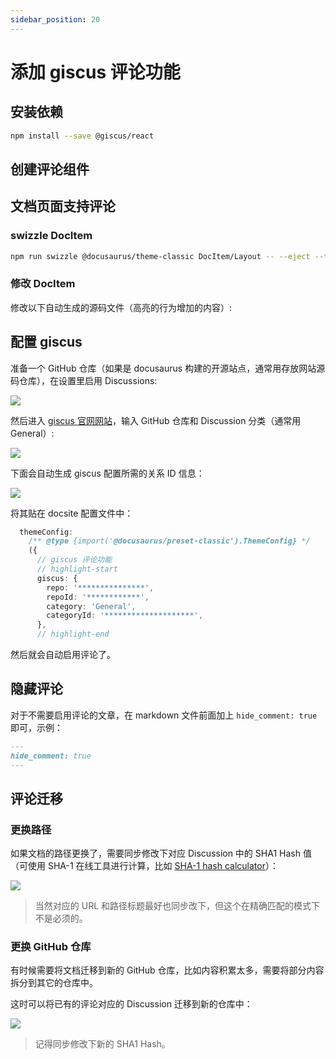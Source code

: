 ```yaml
---
sidebar_position: 20
---
```


# 添加 giscus 评论功能

## 安装依赖

```bash npm2yarn
npm install --save @giscus/react
```

## 创建评论组件

<FileBlock showLineNumbers title="src/components/Comment.tsx" file="@site/src/components/Comment.tsx" />

## 文档页面支持评论

### swizzle DocItem

```bash npm2yarn
npm run swizzle @docusaurus/theme-classic DocItem/Layout -- --eject --typescript
```

### 修改 DocItem

修改以下自动生成的源码文件（高亮的行为增加的内容）:

<FileBlock showLineNumbers title="src/theme/DocItem/Layout/index.tsx" file="@site/src/theme/DocItem/Layout/index.tsx" />

## 配置 giscus

准备一个 GitHub 仓库（如果是 docusaurus 构建的开源站点，通常用存放网站源码仓库），在设置里启用 Discussions:

![](https://image-host-1251893006.cos.ap-chengdu.myqcloud.com/2024%2F01%2F25%2F20240125203425.png)

然后进入 [giscus 官网网站](https://giscus.app/zh-CN)，输入 GitHub 仓库和 Discussion 分类（通常用 General）:

![](https://image-host-1251893006.cos.ap-chengdu.myqcloud.com/2024%2F01%2F25%2F20240125203710.png)

下面会自动生成 giscus 配置所需的关系 ID 信息：

![](https://image-host-1251893006.cos.ap-chengdu.myqcloud.com/2024%2F01%2F25%2F20240125203848.png)

将其贴在 docsite 配置文件中：

```ts
  themeConfig:
    /** @type {import('@docusaurus/preset-classic').ThemeConfig} */
    ({
      // giscus 评论功能
      // highlight-start
      giscus: {
        repo: '***************',
        repoId: '************',
        category: 'General',
        categoryId: '********************',
      },
      // highlight-end

```

然后就会自动启用评论了。

## 隐藏评论

对于不需要启用评论的文章，在 markdown 文件前面加上 `hide_comment: true` 即可，示例：

```markdown title="intro.md"
---
hide_comment: true
---
```

## 评论迁移

### 更换路径

如果文档的路径更换了，需要同步修改下对应 Discussion 中的 SHA1 Hash 值（可使用 SHA-1 在线工具进行计算，比如 [SHA-1 hash calculator](https://xorbin.com/tools/sha1-hash-calculator)）：

![](https://image-host-1251893006.cos.ap-chengdu.myqcloud.com/2024%2F04%2F10%2F20240410194023.png)

> 当然对应的 URL 和路径标题最好也同步改下，但这个在精确匹配的模式下不是必须的。

### 更换 GitHub 仓库

有时候需要将文档迁移到新的 GitHub 仓库，比如内容积累太多，需要将部分内容拆分到其它的仓库中。

这时可以将已有的评论对应的 Discussion 迁移到新的仓库中：

![](https://image-host-1251893006.cos.ap-chengdu.myqcloud.com/2024%2F04%2F10%2F20240410194441.png)

> 记得同步修改下新的 SHA1 Hash。
